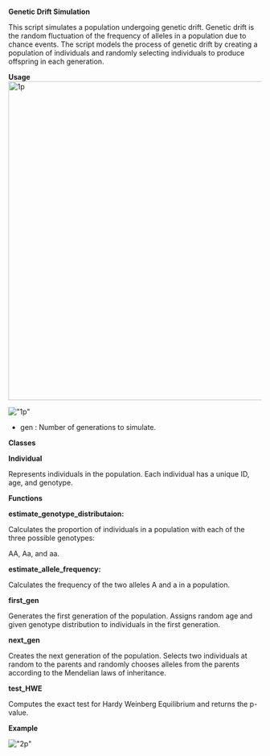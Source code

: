 **Genetic Drift Simulation**

This script simulates a population undergoing genetic drift. Genetic
drift is the random fluctuation of the frequency of alleles in a
population due to chance events. The script models the process of
genetic drift by creating a population of individuals and randomly
selecting individuals to produce offspring in each generation.

**Usage**
<img width="634" alt="1p" src="https://user-images.githubusercontent.com/125828094/219978303-cafaa79a-9919-437e-93de-4c7e2aaffc94.png">


!["1p"](https://raw.githubusercontent.com/samiraGh2023/pythonProjects/main/Users/samira/Desktop/1p.png)

-   gen : Number of generations to simulate.

**Classes**

**Individual**

Represents individuals in the population. Each individual has a unique
ID, age, and genotype.

**Functions**

**estimate_genotype_distributaion:**

Calculates the proportion of individuals in a population with each of
the three possible genotypes:

AA, Aa, and aa.

**estimate_allele_frequency:**

Calculates the frequency of the two alleles A and a in a population.

**first_gen**

Generates the first generation of the population. Assigns random age and
given genotype distribution to individuals in the first generation.

**next_gen**

Creates the next generation of the population. Selects two individuals
at random to the parents and randomly chooses alleles from the parents
according to the Mendelian laws of inheritance.

**test_HWE**

Computes the exact test for Hardy Weinberg Equilibrium and returns the
p-value.

**Example**

!["2p"](https://raw.githubusercontent.com/samiraGh2023/pythonProjects/main/Users/samira/Desktop/2p.png)

